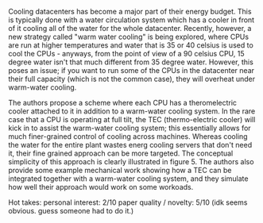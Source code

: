 Cooling datacenters has become a major part of their energy budget. This is typically done with a water circulation system which has a cooler in front of it cooling all of the water for the whole datacenter. Recently, however, a new strategy called "warm water cooling" is being explored, where CPUs are run at higher temperatures and water that is 35 or 40 celsius is used to cool the CPUs - anyways, from the point of view of a 90 celsius CPU, 15 degree water isn't that much different from 35 degree water. However, this poses an issue; if you want to run some of the CPUs in the datacenter near their full capacity (which is not the common case), they will overheat under warm-water cooling.

The authors propose a scheme where each CPU has a theromelectric cooler attached to it in addition to a warm-water cooling system. In the rare case that a CPU is operating at full tilt, the TEC (thermo-electric cooler) will kick in to assist the warm-water cooling system; this essentially allows for much finer-grained control of cooling across machines. Whereas cooling the water for the entire plant wastes energ cooling servers that don't need it, their fine grained approach can be more targeted. The conceptual simplicity of this approach is clearly illustrated in figure 5.  The authors also provide some example mechanical work showing how a TEC can be integrated together with a warm-water cooling system, and they simulate how well their approach would work on some workoads.

Hot takes:
personal interest: 2/10
paper quality / novelty: 5/10 (idk seems obvious. guess someone had to do it.)